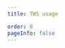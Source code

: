 ```yaml
---
title: TWS usage

order: 8
pageInfo: false
---
```

<VidStack
  src="https://likeyou156156.online:9000/lky/lky/vex40/vex40w.webm"
/>